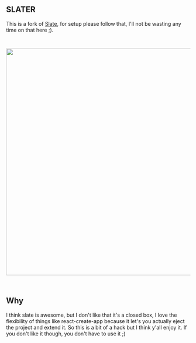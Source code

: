 SLATER
------

This is a fork of [Slate](https://github.com/Shopify/slate), for setup please follow that, I'll not be wasting any time on that here ;).

<img src="https://raw.githubusercontent.com/the-couch/slater/master/slater_.png" style="width: 620px; margin: 2em 0;"/>

## Why
I think slate is awesome, but I don't like that it's a closed box, I love the flexibility of things like react-create-app because it let's you actually eject the project and extend it. So this is a bit of a hack but I think y'all enjoy it. If you don't like it though, you don't have to use it ;)
